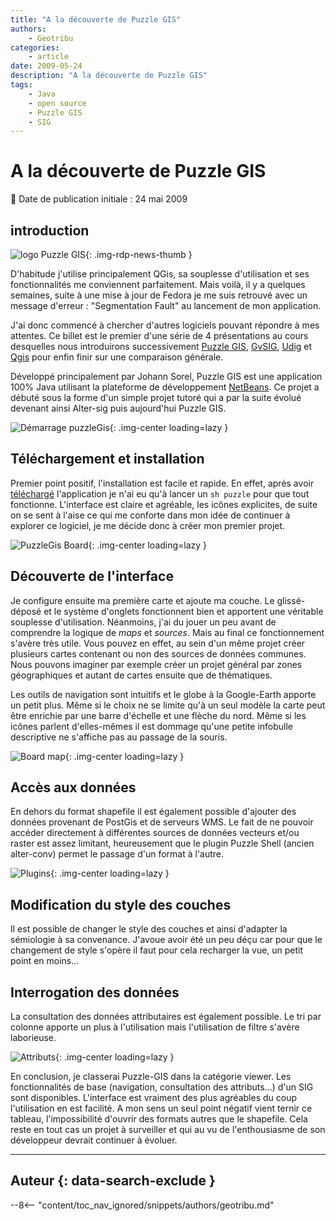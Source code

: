 ```yaml
---
title: "A la découverte de Puzzle GIS"
authors:
    - Geotribu
categories:
    - article
date: 2009-05-24
description: "A la découverte de Puzzle GIS"
tags:
    - Java
    - open source
    - Puzzle GIS
    - SIG
---
```


# A la découverte de Puzzle GIS

:calendar: Date de publication initiale : 24 mai 2009

## introduction

![logo Puzzle GIS](https://cdn.geotribu.fr/img/logos-icones/logiciels_librairies/puzzle_gis.gif "logo Puzzle GIS"){: .img-rdp-news-thumb }

D'habitude j'utilise principalement QGis, sa souplesse d'utilisation et ses fonctionnalités me conviennent parfaitement. Mais voilà, il y a quelques semaines, suite à une mise à jour de Fedora je me suis retrouvé avec un message d'erreur : "Segmentation Fault" au lancement de mon application.  

J'ai donc commencé à chercher d'autres logiciels pouvant répondre à mes attentes. Ce billet est le premier d'une série de 4 présentations au cours desquelles nous introduirons successivement [Puzzle GIS](http://puzzle-gis.codehaus.org/index.html), [GvSIG](http://www.gvsig.gva.es/), [Udig](http://udig.refractions.net/) et [Qgis](http://www.qgis.org/) pour enfin finir sur une comparaison générale.

Développé principalement par Johann Sorel, Puzzle GIS est une application 100% Java utilisant la plateforme de développement [NetBeans](http://www.netbeans.org/). Ce projet a débuté sous la forme d'un simple projet tutoré qui a par la suite évolué devenant ainsi Alter-sig puis aujourd'hui Puzzle GIS.

![Démarrage puzzleGis](https://cdn.geotribu.fr/img/articles-blog-rdp/articles/2009/demarrage_puzzleGis.png "Démarrage puzzleGis"){: .img-center loading=lazy }

## Téléchargement et installation

Premier point positif, l'installation est facile et rapide. En effet, après avoir [téléchargé](http://puzzle-gis.codehaus.org/download.html) l'application je n'ai eu qu'à lancer un `sh puzzle` pour que tout fonctionne. L'interface est claire et agréable, les icônes explicites, de suite on se sent à l'aise ce qui me conforte dans mon idée de continuer à explorer ce logiciel, je me décide donc à créer mon premier projet.

![PuzzleGis Board](https://cdn.geotribu.fr/img/articles-blog-rdp/articles/2009/puzzleGis-Board.png "PuzzleGis Board"){: .img-center loading=lazy }

## Découverte de l'interface

Je configure ensuite ma première carte et ajoute ma couche. Le glissé-déposé et le système d'onglets fonctionnent bien et apportent une véritable souplesse d'utilisation. Néanmoins, j'ai du jouer un peu avant de comprendre la logique de *maps* et *sources*. Mais au final ce fonctionnement s'avère très utile. Vous pouvez en effet, au sein d'un même projet créer plusieurs cartes contenant ou non des sources de données communes. Nous pouvons imaginer par exemple créer un projet général par zones géographiques et autant de cartes ensuite que de thématiques.

Les outils de navigation sont intuitifs et le globe à la Google-Earth apporte un petit plus. Même si le choix ne se limite qu'à un seul modèle la carte peut être enrichie par une barre d'échelle et une flèche du nord. Même si les icônes parlent d'elles-mêmes il est dommage qu'une petite infobulle descriptive ne s'affiche pas au passage de la souris.

![Board map](https://cdn.geotribu.fr/img/articles-blog-rdp/articles/2009/board_map.png "Board map"){: .img-center loading=lazy }

## Accès aux données

En dehors du format shapefile il est également possible d'ajouter des données provenant de PostGis et de serveurs WMS. Le fait de ne pouvoir accéder directement à différentes sources de données vecteurs et/ou raster est assez limitant, heureusement que le plugin Puzzle Shell (ancien alter-conv) permet le passage d'un format à l'autre.

![Plugins](https://cdn.geotribu.fr/img/articles-blog-rdp/articles/2009/plugins.png "Plugins"){: .img-center loading=lazy }

## Modification du style des couches

Il est possible de changer le style des couches et ainsi d'adapter la sémiologie à sa convenance. J'avoue avoir été un peu déçu car pour que le changement de style s'opère il faut pour cela recharger la vue, un petit point en moins...

## Interrogation des données

La consultation des données attributaires est également possible. Le tri par colonne apporte un plus à l'utilisation mais l'utilisation de filtre s'avère laborieuse.

![Attributs](https://cdn.geotribu.fr/img/articles-blog-rdp/articles/2009/attributs.png "Attributs"){: .img-center loading=lazy }

En conclusion, je classerai Puzzle-GIS dans la catégorie viewer. Les fonctionnalités de base (navigation, consultation des attributs...) d'un SIG sont disponibles. L'interface est vraiment des plus agréables du coup l'utilisation en est facilité. A mon sens un seul point négatif vient ternir ce tableau, l'impossibilité d'ouvrir des formats autres que le shapefile. Cela reste en tout cas un projet à surveiller et qui au vu de l'enthousiasme de son développeur devrait continuer à évoluer.

----

## Auteur {: data-search-exclude }

--8<-- "content/toc_nav_ignored/snippets/authors/geotribu.md"
